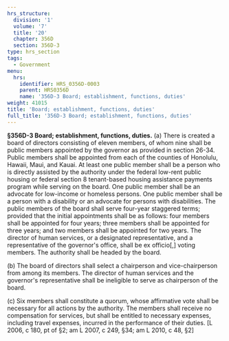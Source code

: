 ```yaml
---
hrs_structure:
  division: '1'
  volume: '7'
  title: '20'
  chapter: 356D
  section: 356D-3
type: hrs_section
tags:
  - Government
menu:
  hrs:
    identifier: HRS_0356D-0003
    parent: HRS0356D
    name: '356D-3 Board; establishment, functions, duties'
weight: 41015
title: 'Board; establishment, functions, duties'
full_title: '356D-3 Board; establishment, functions, duties'
---
```

**§356D-3 Board; establishment, functions, duties.** (a) There is created a board of directors consisting of eleven members, of whom nine shall be public members appointed by the governor as provided in section 26-34\. Public members shall be appointed from each of the counties of Honolulu, Hawaii, Maui, and Kauai. At least one public member shall be a person who is directly assisted by the authority under the federal low-rent public housing or federal section 8 tenant-based housing assistance payments program while serving on the board. One public member shall be an advocate for low-income or homeless persons. One public member shall be a person with a disability or an advocate for persons with disabilities. The public members of the board shall serve four-year staggered terms; provided that the initial appointments shall be as follows: four members shall be appointed for four years; three members shall be appointed for three years; and two members shall be appointed for two years. The director of human services, or a designated representative, and a representative of the governor's office, shall be ex officio[,] voting members. The authority shall be headed by the board.

(b) The board of directors shall select a chairperson and vice-chairperson from among its members. The director of human services and the governor's representative shall be ineligible to serve as chairperson of the board.

(c) Six members shall constitute a quorum, whose affirmative vote shall be necessary for all actions by the authority. The members shall receive no compensation for services, but shall be entitled to necessary expenses, including travel expenses, incurred in the performance of their duties. [L 2006, c 180, pt of §2; am L 2007, c 249, §34; am L 2010, c 48, §2]